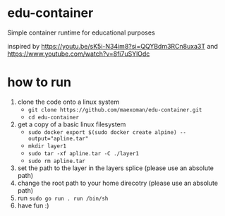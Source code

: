 # edu-container
Simple container runtime for educational  purposes

inspired by https://youtu.be/sK5i-N34im8?si=QQYBdm3RCn8uxa3T and https://www.youtube.com/watch?v=8fi7uSYlOdc


# how to run
1. clone the code onto a linux system
   - ```git clone https://github.com/maexoman/edu-container.git```
   - ```cd edu-container``` 
2. get a copy of a basic linux filesystem
   - ```sudo docker export $(sudo docker create alpine) --output="apline.tar"```
   - ```mkdir layer1```
   - ```sudo tar -xf apline.tar -C ./layer1```
   - ```sudo rm apline.tar```
3. set the path to the layer in the layers splice (please use an absolute path)
4. change the root path to your home direcotry (please use an absolute path)
5. run ```sudo go run . run /bin/sh```
6. have fun :)
